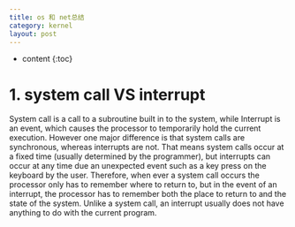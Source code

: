 ```yaml
---
title: os 和 net总结
category: kernel
layout: post
---
```

* content
{:toc}

# 1. system call VS interrupt
System call is a call to a subroutine built in to the system, while Interrupt is an event, which causes the processor to temporarily hold the current execution. However one major difference is that system calls are synchronous, whereas interrupts are not. That means system calls occur at a fixed time (usually determined by the programmer), but interrupts can occur at any time due an unexpected event such as a key press on the keyboard by the user. Therefore, when ever a system call occurs the processor only has to remember where to return to, but in the event of an interrupt, the processor has to remember both the place to return to and the state of the system. Unlike a system call, an interrupt usually does not have anything to do with the current program.
